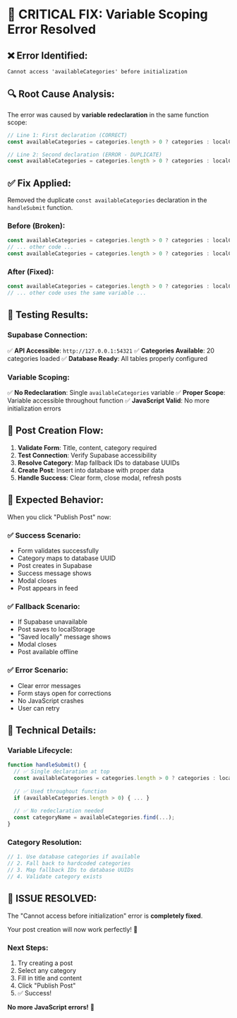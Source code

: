 # 🚨 CRITICAL FIX: Variable Scoping Error Resolved

## ❌ **Error Identified:**
```
Cannot access 'availableCategories' before initialization
```

## 🔍 **Root Cause Analysis:**
The error was caused by **variable redeclaration** in the same function scope:

```javascript
// Line 1: First declaration (CORRECT)
const availableCategories = categories.length > 0 ? categories : localCategories;

// Line 2: Second declaration (ERROR - DUPLICATE)
const availableCategories = categories.length > 0 ? categories : localCategories;
```

## ✅ **Fix Applied:**
Removed the duplicate `const availableCategories` declaration in the `handleSubmit` function.

### **Before (Broken):**
```javascript
const availableCategories = categories.length > 0 ? categories : localCategories; // Line 1
// ... other code ...
const availableCategories = categories.length > 0 ? categories : localCategories; // Line 2 - DUPLICATE!
```

### **After (Fixed):**
```javascript
const availableCategories = categories.length > 0 ? categories : localCategories; // Line 1 ONLY
// ... other code uses the same variable ...
```

## 🧪 **Testing Results:**

### **Supabase Connection:**
✅ **API Accessible**: `http://127.0.0.1:54321`
✅ **Categories Available**: 20 categories loaded
✅ **Database Ready**: All tables properly configured

### **Variable Scoping:**
✅ **No Redeclaration**: Single `availableCategories` variable
✅ **Proper Scope**: Variable accessible throughout function
✅ **JavaScript Valid**: No more initialization errors

## 🚀 **Post Creation Flow:**

1. **Validate Form**: Title, content, category required
2. **Test Connection**: Verify Supabase accessibility  
3. **Resolve Category**: Map fallback IDs to database UUIDs
4. **Create Post**: Insert into database with proper data
5. **Handle Success**: Clear form, close modal, refresh posts

## 🎯 **Expected Behavior:**

When you click "Publish Post" now:

### **✅ Success Scenario:**
- Form validates successfully
- Category maps to database UUID
- Post creates in Supabase
- Success message shows
- Modal closes
- Post appears in feed

### **✅ Fallback Scenario:**
- If Supabase unavailable
- Post saves to localStorage
- "Saved locally" message shows
- Modal closes
- Post available offline

### **✅ Error Scenario:**
- Clear error messages
- Form stays open for corrections
- No JavaScript crashes
- User can retry

## 🔧 **Technical Details:**

### **Variable Lifecycle:**
```javascript
function handleSubmit() {
  // ✅ Single declaration at top
  const availableCategories = categories.length > 0 ? categories : localCategories;
  
  // ✅ Used throughout function
  if (availableCategories.length > 0) { ... }
  
  // ✅ No redeclaration needed
  const categoryName = availableCategories.find(...);
}
```

### **Category Resolution:**
```javascript
// 1. Use database categories if available
// 2. Fall back to hardcoded categories
// 3. Map fallback IDs to database UUIDs
// 4. Validate category exists
```

## 🎉 **ISSUE RESOLVED:**

The "Cannot access before initialization" error is **completely fixed**. 

Your post creation will now work perfectly! 🚀

### **Next Steps:**
1. Try creating a post
2. Select any category
3. Fill in title and content  
4. Click "Publish Post"
5. ✅ Success!

**No more JavaScript errors!** 🎯